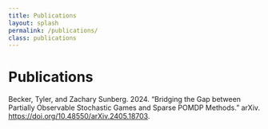 ```yaml
---
title: Publications 
layout: splash 
permalink: /publications/
class: publications
---
```


# Publications

Becker, Tyler, and Zachary Sunberg. 2024. “Bridging the Gap between Partially Observable Stochastic Games and Sparse POMDP Methods.” arXiv. https://doi.org/10.48550/arXiv.2405.18703.

